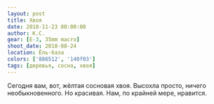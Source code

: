 ```yaml
---
layout: post
title: Хвоя
date: 2018-11-23 00:00:00
author: К.С.
gear: [E-3, 35mm macro]
shoot_date: 2018-08-24
location: Ёль-база
colors: ['886512', '140f03']
tags: [деревья, сосна, хвоя]
---
```

Сегодня вам, вот, жёлтая сосновая хвоя. Высохла просто, ничего необыкновенного. Но красивая. Нам, по крайней мере, нравится.
